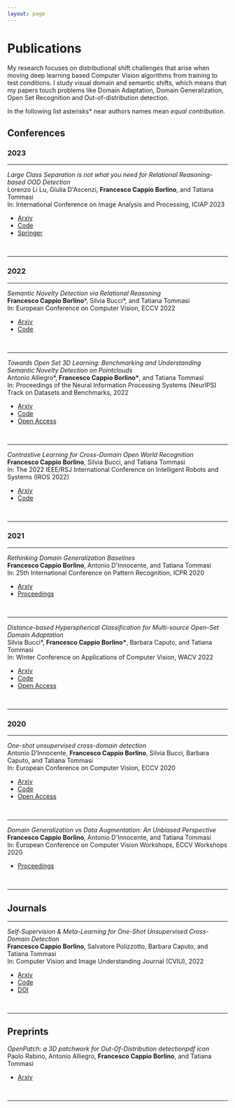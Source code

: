 ```yaml
---
layout: page
---
```

# Publications 

My research focuses on distributional shift challenges that arise when moving deep learning based
Computer Vision algorithms from training to test conditions. I study visual domain and
semantic shifts, which means that my papers touch problems like Domain Adaptation, Domain
Generalization, Open Set Recognition and Out-of-distribution detection. 

In the following list asterisks\* near authors names mean *equal contribution*.

## Conferences 

### 2023

------
*Large Class Separation is not what you need for Relational Reasoning-based OOD Detection*<br>
Lorenzo Li Lu, Giulia D'Ascenzi, **Francesco Cappio Borlino**, and Tatiana Tommasi<br>
In: International Conference on Image Analysis and Processing, ICIAP 2023
<ul class="post-categories">
      <li><a href="https://arxiv.org/abs/2307.06179">Arxiv</a></li>
      <li><a href="https://github.com/lulor/ood-class-separation">Code</a></li>
      <li><a href="https://link.springer.com/chapter/10.1007/978-3-031-43153-1_25">Springer</a></li>
</ul><br>

------

### 2022

------
*Semantic Novelty Detection via Relational Reasoning*<br>
**Francesco Cappio Borlino**\*, Silvia Bucci\*, and Tatiana Tommasi<br>
In: European Conference on Computer Vision, ECCV 2022
<ul class="post-categories">
      <li><a href="https://arxiv.org/abs/2207.08699">Arxiv</a></li>
      <li><a href="https://github.com/FrancescoCappio/ReSeND">Code</a></li>
</ul><br>

------
*Towards Open Set 3D Learning: Benchmarking and Understanding Semantic Novelty Detection on Pointclouds*<br>
Antonio Alliegro\*, **Francesco Cappio Borlino\***, and Tatiana Tommasi<br>
In: Proceedings of the Neural Information Processing Systems (NeurIPS) Track on Datasets and Benchmarks, 2022
<ul class="post-categories">
      <li><a href="https://arxiv.org/abs/2207.11554">Arxiv</a></li>
      <li><a href="https://github.com/antoalli/3D_OS">Code</a></li>
      <li><a href="https://openreview.net/forum?id=X2dHozbd1at">Open Access</a></li>
</ul><br>

------
*Contrastive Learning for Cross-Domain Open World Recognition*<br>
**Francesco Cappio Borlino**, Silvia Bucci, and Tatiana Tommasi<br>
In: The 2022 IEEE/RSJ International Conference on Intelligent Robots and Systems (IROS 2022)
<ul class="post-categories">
      <li><a href="https://arxiv.org/abs/2203.09257">Arxiv</a></li>
      <li><a href="https://github.com/FrancescoCappio/Contrastive_Open_World">Code</a></li>
</ul><br>

------


### 2021

------
*Rethinking Domain Generalization Baselines*<br>
**Francesco Cappio Borlino**, Antonio D'Innocente, and Tatiana Tommasi<br>
In: 25th International Conference on Pattern Recognition, ICPR 2020
<ul class="post-categories">
      <li><a href="https://arxiv.org/abs/2101.09060">Arxiv</a></li>
      <li><a href="https://ieeexplore.ieee.org/document/9412735">Proceedings</a></li>
</ul><br>

------
*Distance-based Hyperspherical Classification for Multi-source Open-Set Domain Adaptation*<br>
Silvia Bucci\*, **Francesco Cappio Borlino\***, Barbara Caputo, and Tatiana Tommasi<br>
In:  Winter Conference on Applications of Computer Vision, WACV 2022
<ul class="post-categories">
      <li><a href="https://arxiv.org/abs/2107.02067">Arxiv</a></li>
      <li><a href="https://github.com/silvia1993/HyMOS">Code</a></li>
      <li><a href="https://openaccess.thecvf.com/content/WACV2022/html/Bucci_Distance-Based_Hyperspherical_Classification_for_Multi-Source_Open-Set_Domain_Adaptation_WACV_2022_paper.html">Open Access</a></li>
</ul><br>

------

### 2020

------
*One-shot unsupervised cross-domain detection*<br>
Antonio D’Innocente, **Francesco Cappio Borlino**, Silvia Bucci, Barbara Caputo, and Tatiana Tommasi<br>
In: European Conference on Computer Vision, ECCV 2020
<ul class="post-categories">
      <li><a href="https://arxiv.org/abs/2005.11610">Arxiv</a></li>
      <li><a href="https://github.com/VeloDC/oshot_detection">Code</a></li>
      <li><a href="https://www.ecva.net/papers/eccv_2020/papers_ECCV/html/2621_ECCV_2020_paper.php">Open Access</a></li>
</ul><br>

------
*Domain Generalization vs Data Augmentation: An Unbiased Perspective*<br>
**Francesco Cappio Borlino**, Antonio D'Innocente, and Tatiana Tommasi<br>
In: European Conference on Computer Vision Workshops, ECCV Workshops 2020
<ul class="post-categories">
      <li><a href="https://link.springer.com/chapter/10.1007/978-3-030-66415-2_50">Proceedings</a></li>
</ul><br>

------

## Journals 

------
*Self-Supervision & Meta-Learning for One-Shot Unsupervised Cross-Domain Detection*<br>
**Francesco Cappio Borlino**, Salvatore Polizzotto, Barbara Caputo, and Tatiana Tommasi<br>
In: Computer Vision and Image Understanding Journal (CVIU), 2022
<ul class="post-categories">
      <li><a href="https://arxiv.org/abs/2106.03496">Arxiv</a></li>
      <li><a href="https://github.com/FrancescoCappio/OSHOT-meta-learning">Code</a></li>
      <li><a href="https://doi.org/10.1016/j.cviu.2022.103549">DOI</a></li>
</ul><br>

------

## Preprints

*OpenPatch: a 3D patchwork for Out-Of-Distribution detectionpdf icon*<br>
Paolo Rabino, Antonio Alliegro, **Francesco Cappio Borlino**, and Tatiana Tommasi<br>
<ul class="post-categories">
      <li><a href="https://arxiv.org/abs/2310.03388">Arxiv</a></li>
</ul><br>

------

